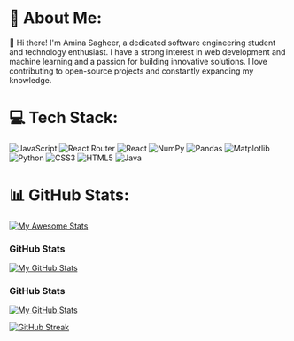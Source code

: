 # 💫 About Me:
👋 Hi there! I'm Amina Sagheer, a dedicated software engineering student and technology enthusiast. I have a strong interest in web development and machine learning and a passion for building innovative solutions. I love contributing to open-source projects and constantly expanding my knowledge.


# 💻 Tech Stack:
![JavaScript](https://img.shields.io/badge/javascript-%23323330.svg?style=for-the-badge&logo=javascript&logoColor=%23F7DF1E) ![React Router](https://img.shields.io/badge/React_Router-CA4245?style=for-the-badge&logo=react-router&logoColor=white) ![React](https://img.shields.io/badge/react-%2320232a.svg?style=for-the-badge&logo=react&logoColor=%2361DAFB) ![NumPy](https://img.shields.io/badge/numpy-%23013243.svg?style=for-the-badge&logo=numpy&logoColor=white) ![Pandas](https://img.shields.io/badge/pandas-%23150458.svg?style=for-the-badge&logo=pandas&logoColor=white) ![Matplotlib](https://img.shields.io/badge/Matplotlib-%23ffffff.svg?style=for-the-badge&logo=Matplotlib&logoColor=black) ![Python](https://img.shields.io/badge/python-3670A0?style=for-the-badge&logo=python&logoColor=ffdd54) ![CSS3](https://img.shields.io/badge/css3-%231572B6.svg?style=for-the-badge&logo=css3&logoColor=white) ![HTML5](https://img.shields.io/badge/html5-%23E34F26.svg?style=for-the-badge&logo=html5&logoColor=white) ![Java](https://img.shields.io/badge/java-%23ED8B00.svg?style=for-the-badge&logo=openjdk&logoColor=white)
# 📊 GitHub Stats:
<!--![](https://github-readme-stats.vercel.app/api?username=Amina-Sagheer&theme=dark&hide_border=false&include_all_commits=true&count_private=true)
![Anurag's GitHub stats](https://github-readme-stats.vercel.app/api?username=Amina-Sagheer&show_icons=true&theme=highcontrast)
[![Anurag's GitHub stats](https://github-readme-stats.vercel.app/api?username=Amina-Sagheer)](https://github.com/anuraghazra/github-readme-stats)-->

[![My Awesome Stats](https://awesome-github-stats.azurewebsites.net/user-stats/Amina-Sagheer?cardType=level&theme=highcontrast&preferLogin=false)](https://git.io/awesome-stats-card)

### GitHub Stats

[![My GitHub Stats](https://awesome-github-stats.azurewebsites.net/user-stats/Amina-Sagheer?cardType=level&theme=highcontrast&preferLogin=false)](https://git.io/awesome-stats-card)
### GitHub Stats

[![My GitHub Stats](https://awesome-github-stats.azurewebsites.net/user-stats/Amina-Sagheer?cardType=level&theme=highcontrast&preferLogin=false)](https://git.io/awesome-stats-card)






<!--
[](https://github-readme-stats.vercel.app/api?username=Amina-Sagheer&theme=dark&hide_border=false&include_all_commits=false&count_private=True)<br/>
![](https://github-readme-streak-stats.herokuapp.com/?user=Amina-Sagheer&theme=dark&hide_border=false)<br/>

[![GitHub Streak](https://github-readme-streak-stats.herokuapp.com?user=Amina-Sagheer&theme=highcontrast)](https://git.io/streak-stats)
-->
[![GitHub Streak](https://streak-stats.demolab.com?user=Amina-Sagheer&theme=highcontrast)](https://git.io/streak-stats)



